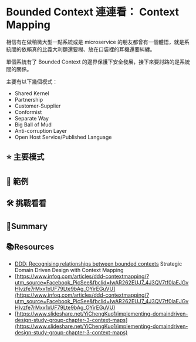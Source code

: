 # Bounded Context 連連看： Context Mapping

相信有在做稍微大型一點系統或是 microservice 的朋友都曾有一個體悟，就是系統間的依賴真的比義大利麵還要糊、放在口袋裡的耳機還要糾纏。

單個系統有了 Bounded Context 的邊界保護下安全發展，接下來要討路的是系統間的關係。

主要有以下幾個模式：

- Shared Kernel
- Partnership
- Customer-Supplier
- Conformist
- Separate Way
- Big Ball of Mud
- Anti-corruption Layer
- Open Host Service/Published Language

## ⭐️ 主要模式

## 📇 範例

## 🛠 挑戰看看

## 📝Summary

## 📚Resources

- [DDD: Recognising relationships between bounded contexts](https://markhneedham.com/blog/2009/03/30/ddd-recognising-relationships-between-bounded-contexts/)
  Strategic Domain Driven Design with Context Mapping
- [https://www.infoq.com/articles/ddd-contextmapping/?utm_source=Facebook_PicSee&fbclid=IwAR262EUJ7_4J3QV7tf0laEJGvHIvzfe7rMxx1xUF79Lte9bAg_OYirEGuVU](https://www.infoq.com/articles/ddd-contextmapping/?utm_source=Facebook_PicSee&fbclid=IwAR262EUJ7_4J3QV7tf0laEJGvHIvzfe7rMxx1xUF79Lte9bAg_OYirEGuVU)
- [https://www.slideshare.net/YiChengKuo1/implementing-domaindriven-design-study-group-chapter-3-context-maps](https://www.slideshare.net/YiChengKuo1/implementing-domaindriven-design-study-group-chapter-3-context-maps)
